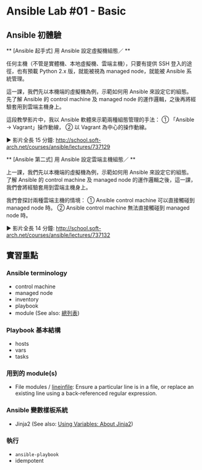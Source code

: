 Ansible Lab #01 - Basic
===

## Ansible 初體驗

** [Ansible 起手式] 用 Ansible 設定虛擬機組態／ **

任何主機（不管是實體機、本地虛擬機、雲端主機），只要有提供 SSH 登入的途徑，也有預載 Python 2.x 版，就能被視為 managed node，就能被 Ansible 系統管理。

這一課，我們先以本機端的虛擬機為例，示範如何用 Ansible 來設定它的組態。先了解 Ansible 的 control machine 及 managed node 的運作邏輯，之後再將經驗套用到雲端主機身上。

這段教學影片中，我以 Ansible 軟體來示範兩種組態管理的手法：
① 「Ansible → Vagrant」操作動線，
② 以 Vagrant 為中心的操作動線。

► 影片全長 15 分鐘: http://school.soft-arch.net/courses/ansible/lectures/737129




** [Ansible 第二式] 用 Ansible 設定雲端主機組態／ **

上一課，我們先以本機端的虛擬機為例，示範如何用 Ansible 來設定它的組態。了解 Ansible 的 control machine 及 managed node 的運作邏輯之後，這一課，我們會將經驗套用到雲端主機身上。

我們會探討兩種雲端主機的情境：
① Ansible control machine 可以直接觸碰到 managed node 時。
② Ansible control machine 無法直接觸碰到 managed node 時。

► 影片全長 14 分鐘: http://school.soft-arch.net/courses/ansible/lectures/737132


## 實習重點

### Ansible terminology

- control machine
- managed node
- inventory
- playbook
- module (See also: [總列表](http://docs.ansible.com/ansible/modules_by_category.html))


### Playbook 基本結構

- hosts
- vars
- tasks


### 用到的 module(s)

- File modules / [lineinfile](http://docs.ansible.com/ansible/lineinfile_module.html): Ensure a particular line is in a file, or replace an existing line using a back-referenced regular expression.


### Ansible 變數樣板系統

- Jinja2 (See also: [Using Variables: About Jinja2](http://docs.ansible.com/ansible/playbooks_variables.html#using-variables-about-jinja2))


### 執行

- `ansible-playbook`
- idempotent
